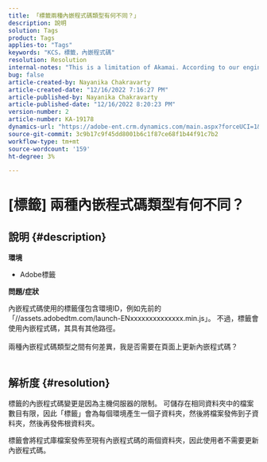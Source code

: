 ```yaml
---
title: 「標籤兩種內嵌程式碼類型有何不同？」
description: 說明
solution: Tags
product: Tags
applies-to: "Tags"
keywords: "KCS，標籤，內嵌程式碼"
resolution: Resolution
internal-notes: "This is a limitation of Akamai. According to our engineer."
bug: false
article-created-by: Nayanika Chakravarty
article-created-date: "12/16/2022 7:16:27 PM"
article-published-by: Nayanika Chakravarty
article-published-date: "12/16/2022 8:20:23 PM"
version-number: 2
article-number: KA-19178
dynamics-url: "https://adobe-ent.crm.dynamics.com/main.aspx?forceUCI=1&pagetype=entityrecord&etn=knowledgearticle&id=6100f41d-767d-ed11-81ac-6045bd006079"
source-git-commit: 3c9b17c9f45dd8001b6c1f87ce68f1b44f91c7b2
workflow-type: tm+mt
source-wordcount: '159'
ht-degree: 3%

---
```


# [標籤] 兩種內嵌程式碼類型有何不同？

## 說明 {#description}


<b>環境</b>

- Adobe標籤

<b>問題/症狀</b>

內嵌程式碼使用的標籤僅包含環境ID，例如先前的「//assets.adobedtm.com/launch-ENxxxxxxxxxxxxxx.min.js」。 不過，標籤會使用內嵌程式碼，其具有其他路徑。
<br><br>兩種內嵌程式碼類型之間有何差異，我是否需要在頁面上更新內嵌程式碼？
<br> <br>

## 解析度 {#resolution}


標籤的內嵌程式碼變更是因為主機伺服器的限制。 可儲存在相同資料夾中的檔案數目有限，因此「標籤」會為每個環境產生一個子資料夾，然後將檔案發佈到子資料夾，然後再發佈根資料夾。

標籤會將程式庫檔案發佈至現有內嵌程式碼的兩個資料夾，因此使用者不需要更新內嵌程式碼。



